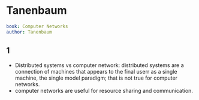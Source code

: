# Tanenbaum
```yml
book: Computer Networks
author: Tanenbaum
```
## 1
- Distributed systems vs computer network: distributed systems are a connection of machines that appears to the final userr as a single machine, the single model paradigm; that is not true for computer networks.
- computer networks are useful for resource sharing and communication.
